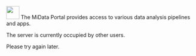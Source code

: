 
<img src="logo/portal_blur.png" height="35px" style="animation: rotatePortal 1s 1 linear;" />
The MiData Portal provides access to various data analysis pipelines and apps.

The server is currently occupied by other users.

Please try again later.


